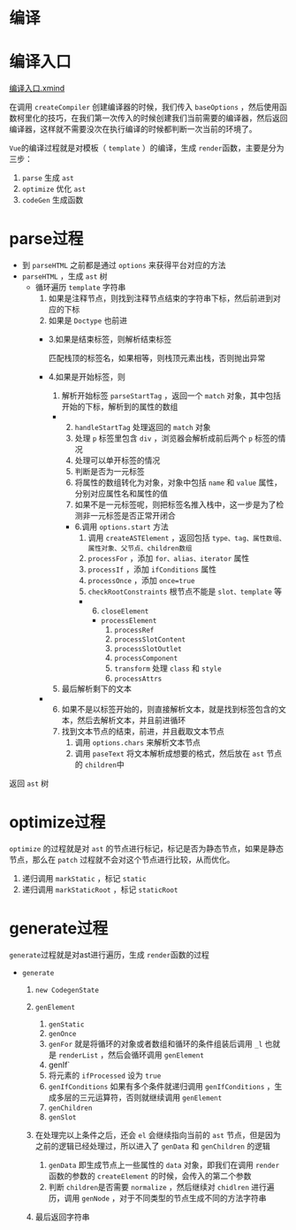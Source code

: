 # 编译

# 编译入口

[编译入口.xmind](Untitled.xmind)

在调用 `createCompiler` 创建编译器的时候，我们传入 `baseOptions` ，然后使用函数柯里化的技巧，在我们第一次传入的时候创建我们当前需要的编译器，然后返回编译器，这样就不需要没次在执行编译的时候都判断一次当前的环境了。

`Vue`的编译过程就是对模板（ `template` ）的编译，生成 `render`函数，主要是分为三步：

1. `parse` 生成 `ast`
2. `optimize` 优化 `ast` 
3. `codeGen` 生成函数

# parse过程

- 到 `parseHTML` 之前都是通过 `options` 来获得平台对应的方法
- `parseHTML` ，生成 `ast` 树
    - 循环遍历 `template` 字符串
        1. 如果是注释节点，则找到注释节点结束的字符串下标，然后前进到对应的下标
        2. 如果是 `Doctype` 也前进
        - 3.如果是结束标签，则解析结束标签

            匹配栈顶的标签名，如果相等，则栈顶元素出栈，否则抛出异常

        - 4.如果是开始标签，则
            1. 解析开始标签 `parseStartTag` ，返回一个 `match` 对象，其中包括开始的下标，解析到的属性的数组
            - 2. `handleStartTag` 处理返回的 `match` 对象
                1. 处理 `p` 标签里包含 `div` ，浏览器会解析成前后两个 `p` 标签的情况
                2. 处理可以单开标签的情况
                3. 判断是否为一元标签
                4. 将属性的数组转化为对象，对象中包括 `name` 和 `value` 属性，分别对应属性名和属性的值
                5. 如果不是一元标签呢，则把标签名推入栈中，这一步是为了检测非一元标签是否正常开闭合
                - 6.调用 `options.start` 方法
                    1. 调用 `createASTElement` ，返回包括 `type、tag、属性数组、属性对象、父节点、children数组` 
                    2. `processFor` ，添加 `for、alias、iterator`  属性
                    3. `processIf` ，添加 `ifConditions` 属性
                    4. `processOnce` ，添加 `once=true` 
                    5. `checkRootConstraints` 根节点不能是 `slot、template` 等 
                    - 6. `closeElement`
                        - `processElement`
                            1. `processRef`
                            2. `processSlotContent`
                            3. `processSlotOutlet`
                            4. `processComponent`
                            5. `transform` 处理 `class` 和 `style` 
                            6. `processAttrs` 

          5. 最后解析剩下的文本

        - 6. 如果不是以标签开始的，则直接解析文本，就是找到标签包含的文本，然后去解析文本，并且前进循环
            7. 找到文本节点的结束，前进，并且截取文本节点
               1. 调用 `options.chars` 来解析文本节点
               2. 调用 `paseText` 将文本解析成想要的格式，然后放在 `ast` 节点的 `children`中

返回 `ast` 树

# optimize过程

`optimize` 的过程就是对 `ast` 的节点进行标记，标记是否为静态节点，如果是静态节点，那么在 `patch` 过程就不会对这个节点进行比较，从而优化。

1. 递归调用 `markStatic` ，标记  `static` 
2. 递归调用 `markStaticRoot` ，标记 `staticRoot` 

# generate过程

`generate`过程就是对ast进行遍历，生成 `render`函数的过程

- `generate`
    1. `new CodegenState`
    2. `genElement`
         1. `genStatic`
         2. `genOnce`
         3. `genFor` 就是将循环的对象或者数组和循环的条件组装后调用 `_l` 也就是 `renderList` ，然后会循环调用 `genElement` 
         4. genIf`
         5. 将元素的 `ifProcessed` 设为 `true` 
         6. `genIfConditions` 如果有多个条件就递归调用 `genIfConditions` ，生成多层的三元运算符，否则就继续调用 `genElement` 
         7. `genChildren`
         8. `genSlot`
    3. 在处理完以上条件之后，还会 `el` 会继续指向当前的 `ast` 节点，但是因为之前的逻辑已经处理过，所以进入了 `genData` 和 `genChildren` 的逻辑
         1. `genData` 即生成节点上一些属性的 `data` 对象，即我们在调用 `render` 函数的参数的 `createElement` 的时候，会传入的第二个参数
         2. 判断 `children`是否需要 `normalize` ，然后继续对 `chidlren` 进行遍历，调用 `genNode` ，对于不同类型的节点生成不同的方法字符串

     4. 最后返回字符串

